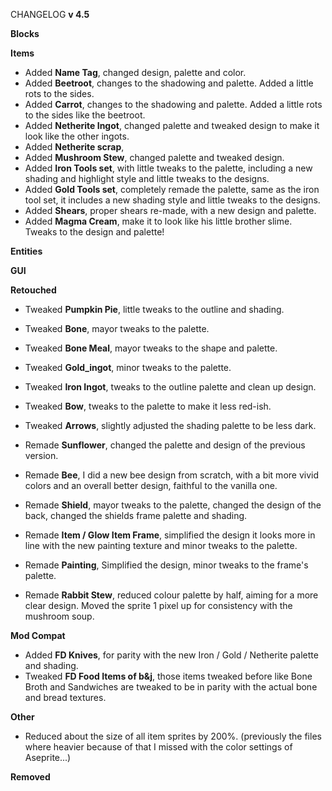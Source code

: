 CHANGELOG **v 4.5**

**Blocks**

**Items**
- Added **Name Tag**, changed design, palette and color. 
- Added **Beetroot**, changes to the shadowing and palette. Added a little rots to the sides.
- Added **Carrot**, changes to the shadowing and palette. Added a little rots to the sides like the beetroot.
- Added **Netherite Ingot**, changed palette and tweaked design to make it look like the other ingots.
- Added **Netherite scrap**, 
- Added **Mushroom Stew**, changed palette and tweaked design.
- Added **Iron Tools set**, with little tweaks to the palette, including a new shading and highlight style and little tweaks to the designs.
- Added **Gold Tools set**, completely remade the palette, same as the iron tool set, it includes a new shading style and little tweaks to the designs.
- Added **Shears**, proper shears re-made, with a new design and palette.
- Added **Magma Cream**, make it to look like his little brother slime. Tweaks to the design and palette!

**Entities**

**GUI**

**Retouched**
- Tweaked **Pumpkin Pie**, little tweaks to the outline and shading.
- Tweaked **Bone**, mayor tweaks to the palette.
- Tweaked **Bone Meal**, mayor tweaks to the shape and palette. 
- Tweaked **Gold_ingot**, minor tweaks to the palette.
- Tweaked **Iron Ingot**, tweaks to the outline palette and clean up design.
- Tweaked **Bow**, tweaks to the palette to make it less red-ish.
- Tweaked **Arrows**, slightly adjusted the shading palette to be less dark.

- Remade **Sunflower**, changed the palette and design of the previous version.
- Remade **Bee**, I did a new bee design from scratch, with a bit more vivid colors and an overall better design, faithful to the vanilla one.
- Remade **Shield**, mayor tweaks to the palette, changed the design of the back, changed the shields frame palette and shading.
- Remade **Item / Glow Item Frame**, simplified the design it looks more in line with the new painting texture and minor tweaks to the palette.
- Remade **Painting**, Simplified the design, minor tweaks to the frame's palette. 
- Remade **Rabbit Stew**, reduced colour palette by half, aiming for a more clear design. Moved the sprite 1 pixel up for consistency with the mushroom soup.

**Mod Compat**
- Added **FD Knives**, for parity with the new Iron / Gold / Netherite palette and shading.
- Tweaked **FD Food Items of b&j**, those items tweaked before like Bone Broth and Sandwiches are tweaked to be in parity with the actual bone and bread textures.

**Other**
- Reduced about the size of all item sprites by 200%. (previously the files where heavier because of that I missed with the color settings of Aseprite...)

**Removed**
